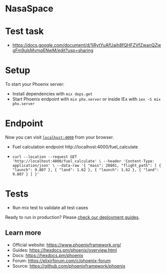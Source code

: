 # NasaSpace

# Test task
- https://docs.google.com/document/d/1iRytYuAfUaih8fQHFZVfZwanQZjegFm9ulsMvmqENwM/edit?usp=sharing

# Setup

To start your Phoenix server:

  * Install dependencies with `mix deps.get`
  * Start Phoenix endpoint with `mix phx.server` or inside IEx with `iex -S mix phx.server`

# Endpoint
Now you can visit [`localhost:4000`](http://localhost:4000) from your browser.

- Fuel calculation endpoint http://localhost:4000/fuel_calculate

- `curl --location --request GET 'http://localhost:4000/fuel_calculate' \
--header 'Content-Type: application/json' \
--data-raw '{
    "mass": 28801,
    "flight_path": [
        {
            "launch": 9.807
        },
        {
            "land": 1.62
        },
        {
            "launch": 1.62
        },
        {
            "land": 9.807
        }
    ]
}'`
# Tests

- Run mix test to validate all test cases

Ready to run in production? Please [check our deployment guides](https://hexdocs.pm/phoenix/deployment.html).

## Learn more

  * Official website: https://www.phoenixframework.org/
  * Guides: https://hexdocs.pm/phoenix/overview.html
  * Docs: https://hexdocs.pm/phoenix
  * Forum: https://elixirforum.com/c/phoenix-forum
  * Source: https://github.com/phoenixframework/phoenix

